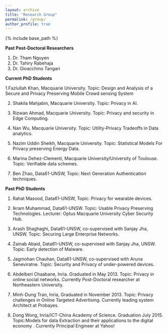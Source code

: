 ```yaml
---
layout: archive
title: "Research Group"
permalink: /group/
author_profile: true
---
```


{% include base_path %}


**Past Post-Doctoral Researchers**
1. Dr. Tham Nguyen
2. Dr. Tahiry Rabehaja
3. Dr. Gioacchino Tangari


**Current PhD Students**

1.Fazlullah Khan, Macquarie University. Topic: Design and Analysis of a Secure and Privacy Preserving Mobile Crowd sensing System

2. Shakila Mahjabin, Macquarie University. Topic: Privacy in AI.

3. Rizwan Ahmad, Macquarie University. Topic: Privacy and security in Edge Computing.

4. Nan Wu, Macquarie University. Topic: Utility-Privacy Tradeoffs in Data analytics.

5. Nazim Uddin Sheikh, Macquarie University. Topic: Statistical Models For Privacy preserving Energy Data.

6. Marina Dehez-Clementi, Macquarie University/University of Toulouse. Topic: Verifiable data schemes.

7. Ben Zhao, Data61-UNSW, Topic: Next Generation Authentication techniques.


**Past PhD Students**

1. Rahat Masood, Data61-UNSW, Topic: Privacy for wearable devices.

2. Ikram Muhammad, Data61-UNSW. Topic: Usable Privacy Preserving Technologies. Lecturer: Optus Macquarie University Cyber Security Hub.

3. Arash Shaghaghi, Data61-UNSW, co-supervised with Sanjay Jha, UNSW. Topic: Securing Large Enterprise Networks.

4. Zainab Abaid, Data61-UNSW, co-supervised with Sanjay Jha, UNSW. Topic: Early detection of Malware.

5. Jagmohan Chauhan, Data61-UNSW, co-supervised with Aruna Seneviratne. Topic: Security and Privacy of under-powered devices.

6. Abdelberi Chaabane, Inria. Graduated in May 2013. Topic: Privacy in online social networks. Currently Post-Doctoral researcher at Northeastern University.

7. Minh-Dung Tran, Inria, Graduated in November 2013. Topic: Privacy challenges in Online Targeted Advertising. Currently leading system Architect at Probayes.

8. Dong Wong, Inria/ICT-China Academy of Science. Graduation July 2015. Topic:Models for data Extraction and their applications to the digital economy . Currently Principal Engineer at Yahoo!
